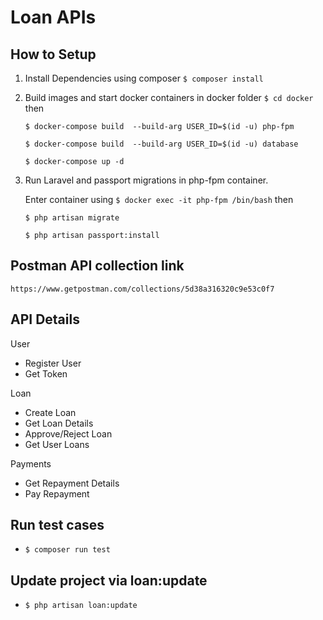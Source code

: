 # Loan APIs

## How to Setup
1. Install Dependencies using composer `$ composer install`
2. Build images and start docker containers in docker folder
`$ cd docker` then

    `$ docker-compose build  --build-arg USER_ID=$(id -u) php-fpm`

    `$ docker-compose build  --build-arg USER_ID=$(id -u) database`

    `$ docker-compose up -d`

3. Run Laravel and passport migrations in php-fpm container.

   Enter container using `$ docker exec -it php-fpm /bin/bash` then

    `$ php artisan migrate`

    `$ php artisan passport:install`

## Postman API collection link
`https://www.getpostman.com/collections/5d38a316320c9e53c0f7`

## API Details

User
- Register User
- Get Token

Loan
- Create Loan
- Get Loan Details
- Approve/Reject Loan
- Get User Loans

Payments
- Get Repayment Details
- Pay Repayment

## Run test cases
* `$ composer run test`

## Update project via loan:update
* `$ php artisan loan:update`
